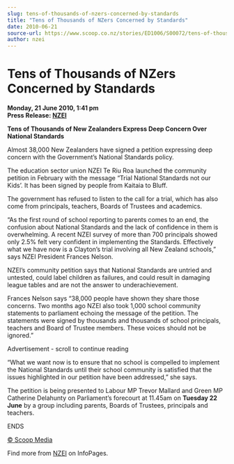 ```yaml
---
slug: tens-of-thousands-of-nzers-concerned-by-standards
title: "Tens of Thousands of NZers Concerned by Standards"
date: 2010-06-21
source-url: https://www.scoop.co.nz/stories/ED1006/S00072/tens-of-thousands-of-nzers-concerned-by-standards.htm
author: nzei
---
```

Tens of Thousands of NZers Concerned by Standards
=================================================

**Monday, 21 June 2010, 1:41 pm**  
**Press Release: [NZEI](https://info.scoop.co.nz/NZEI)**

**Tens of Thousands of New Zealanders Express Deep Concern Over National Standards**

Almost 38,000 New Zealanders have signed a petition expressing deep concern with the Government’s National Standards policy.

The education sector union NZEI Te Riu Roa launched the community petition in February with the message “Trial National Standards not our Kids’. It has been signed by people from Kaitaia to Bluff.

The government has refused to listen to the call for a trial, which has also come from principals, teachers, Boards of Trustees and academics.

“As the first round of school reporting to parents comes to an end, the confusion about National Standards and the lack of confidence in them is overwhelming. A recent NZEI survey of more than 700 principals showed only 2.5% felt very confident in implementing the Standards. Effectively what we have now is a Clayton’s trial involving all New Zealand schools,” says NZEI President Frances Nelson.

NZEI’s community petition says that National Standards are untried and untested, could label children as failures, and could result in damaging league tables and are not the answer to underachievement.

Frances Nelson says “38,000 people have shown they share those concerns. Two months ago NZEI also took 1,000 school community statements to parliament echoing the message of the petition. The statements were signed by thousands and thousands of school principals, teachers and Board of Trustee members. These voices should not be ignored.”

Advertisement - scroll to continue reading





“What we want now is to ensure that no school is compelled to implement the National Standards until their school community is satisfied that the issues highlighted in our petition have been addressed,” she says.

The petition is being presented to Labour MP Trevor Mallard and Green MP Catherine Delahunty on Parliament’s forecourt at 11.45am on **Tuesday 22 June** by a group including parents, Boards of Trustees, principals and teachers.

ENDS  

[© Scoop Media](http://www.scoop.co.nz/about/terms.html)

Find more from [NZEI](https://info.scoop.co.nz/NZEI) on InfoPages.